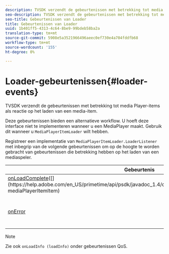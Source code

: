 ```yaml
---
description: TVSDK verzendt de gebeurtenissen met betrekking tot media Player-items als reactie op het laden van een media-item.
seo-description: TVSDK verzendt de gebeurtenissen met betrekking tot media Player-items als reactie op het laden van een media-item.
seo-title: Gebeurtenissen van Loader
title: Gebeurtenissen van Loader
uuid: 1b401ff5-4313-4c64-8be9-99bdeb58ba2a
translation-type: tm+mt
source-git-commit: 5908e5a3521966496aeec0ef730e4a704fddfb68
workflow-type: tm+mt
source-wordcount: '155'
ht-degree: 0%

---
```



# Loader-gebeurtenissen{#loader-events}

TVSDK verzendt de gebeurtenissen met betrekking tot media Player-items als reactie op het laden van een media-item.

Deze gebeurtenissen bieden een alternatieve workflow. U hoeft deze interface niet te implementeren wanneer u een MediaPlayer maakt. Gebruik dit wanneer u `MediaPlayerItemLoader` wilt hebben.

Registreer een implementatie van `MediaPlayerItemLoader.LoaderListener` met inbegrip van de volgende gebeurtenissen om op de hoogte te worden gebracht van gebeurtenissen die betrekking hebben op het laden van een mediaspeler.

| Gebeurtenis | Betekenis |
|---|---|
| [onLoadComplete](https://help.adobe.com/en_US/primetime/api/psdk/javadoc_1.4/com/adobe/mediacore/MediaPlayerItemLoader.LoaderListener.html#onLoadComplete(com.adobe.mediacore.MediaPlayerItem))([](https://help.adobe.com/en_US/primetime/api/psdk/javadoc_1.4/com/adobe/mediacore/MediaPlayerItem.html) mediaPlayerItemItem) | Het laden van mediabronnen is voltooid. |
| [onError](https://help.adobe.com/en_US/primetime/api/psdk/javadoc_1.4/com/adobe/mediacore/MediaPlayerItemLoader.LoaderListener.html#onError(com.adobe.ave.MediaErrorCode,%20java.lang.String)) | Er is een probleem opgetreden bij het laden van mediabronnen. |

>[!NOTE]
>
>Zie ook `onLoadInfo (loadInfo)` onder gebeurtenissen QoS.

